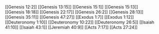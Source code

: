 [[Genesis 12:2]]
[[Genesis 13:15]]
[[Genesis 15:1]]
[[Genesis 15:13]]
[[Genesis 18:18]]
[[Genesis 22:17]]
[[Genesis 26:2]]
[[Genesis 28:13]]
[[Genesis 35:11]]
[[Genesis 47:27]]
[[Exodus 1:7]]
[[Exodus 1:12]]
[[Deuteronomy 1:10]]
[[Deuteronomy 10:22]]
[[Deuteronomy 26:5]]
[[Isaiah 41:10]]
[[Isaiah 43:1]]
[[Jeremiah 40:9]]
[[Acts 7:17]]
[[Acts 27:24]]
